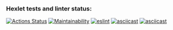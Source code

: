 ### Hexlet tests and linter status:
[![Actions Status](https://github.com/losevo/frontend-project-lvl1/workflows/hexlet-check/badge.svg)](https://github.com/losevo/frontend-project-lvl1/actions)
[![Maintainability](https://api.codeclimate.com/v1/badges/a99a88d28ad37a79dbf6/maintainability)](https://codeclimate.com/github/codeclimate/codeclimate/maintainability)
[![eslint](https://github.com/losevo/frontend-project-lvl1/actions/workflows/eslint.yml/badge.svg)](https://github.com/losevo/frontend-project-lvl1/actions/workflows/eslint.yml)
[![asciicast](https://asciinema.org/a/dY7WHZoVlTCcf6b42u1mxWcmp.svg)](https://asciinema.org/a/dY7WHZoVlTCcf6b42u1mxWcmp)
[![asciicast](https://asciinema.org/a/69hRqa5Is8rM3PbdyYzbgzSNQ.svg)](https://asciinema.org/a/69hRqa5Is8rM3PbdyYzbgzSNQ)